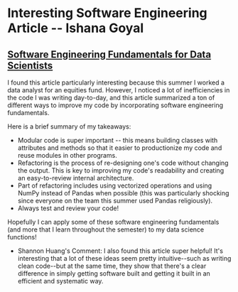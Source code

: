 # Interesting Software Engineering Article -- Ishana Goyal

## [Software Engineering Fundamentals for Data Scientists](https://towardsdatascience.com/software-engineering-fundamentals-for-data-scientists-6c95316d6cc4)

I found this article particularly interesting because this summer I worked a data analyst for an equities fund. However, I noticed a lot of inefficiencies in the code I was writing day-to-day, and this article summarized a ton of different ways to improve my code by incorporating software engineering fundamentals. 

Here is a brief summary of my takeaways:
- Modular code is super important -- this means building classes with attributes and methods so that it easier to productionize my code and reuse modules in other programs. 
- Refactoring is the process of re-designing one's code without changing the output. This is key to improving my code's readability and creating an easy-to-review internal architecture. 
- Part of refactoring includes using vectorized operations and using NumPy instead of Pandas when possible (this was particularly shocking since everyone on the team this summer used Pandas religiously).
- Always test and review your code!

Hopefully I can apply some of these software engineering fundamentals (and more that I learn throughout the semester) to my data science functions!


- Shannon Huang's Comment: I also found this article super helpful! It's interesting  that a lot of these ideas seem pretty intuitive--such as writing clean code--but at the same time, they show that there's a clear difference in simply getting software built and getting it built in an efficient and systematic way.